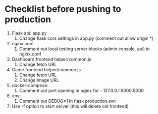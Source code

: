 # Checklist before pushing to production 

1. Flask api: app.py
   1. Change flask cors settings in app.py (comment out allow origin *)
2. nginx.conf 
   1. Comment out local testing server blocks (admin console, api) in nginx.conf
3. Dashboard frontend helper/common.js 
   1. Change fetch URL
4. Game frontend helper/common.js 
   1. Change fetch URL
   2. Change Image URL
5. docker-compose:
   1. Comment out port opening in nginx for - 127.0.0.1:5000:5000
6. env:
   1. Comment out DEBUG=1 in flask production.evn
7. Use -f option to start server (this will delete old frontend)
